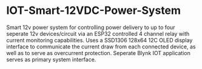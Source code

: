 # IOT-Smart-12VDC-Power-System
Smart 12v power system for controlling power delivery to up to four seperate 12v devices/circuit via an ESP32 controlled 4 channel relay with current monitoring capabilities. Uses a SSD1306 128x64 12C OLED display interface to communicate the current draw from each connected device, as well as to serve as overcurrent protection.
Seperate Blynk IOT application serves as primary system interface.
